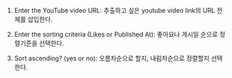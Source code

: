 1. Enter the YouTube video URL: 추출하고 싶은 youtube video link의 URL 전체를 삽입한다.

2. Enter the sorting criteria (Likes or Published At): 좋아요나 게시일 순으로 정렬기준을 선택한다.

3. Sort ascending? (yes or no): 오름차순으로 할지, 내림차순으로 정렬할지 선택한다.

